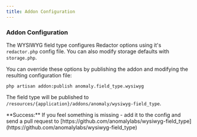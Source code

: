 ```yaml
---
title: Addon Configuration
---
```


### Addon Configuration

The WYSIWYG field type configures Redactor options using it's `redactor.php` config file. You can also modify storage defaults with `storage.php`.

You can override these options by publishing the addon and modifying the resulting configuration file:

    php artisan addon:publish anomaly.field_type.wysiwyg

The field type will be published to `/resources/{application}/addons/anomaly/wysiwyg-field_type`.

<div class="alert alert-success">**Success:** If you feel something is missing - add it to the config and send a pull request to [https://github.com/anomalylabs/wysiwyg-field_type](https://github.com/anomalylabs/wysiwyg-field_type)</div>
